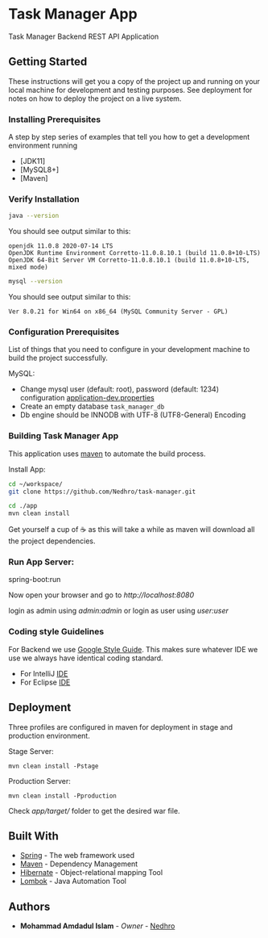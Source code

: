 # Task Manager App
Task Manager Backend REST API Application

## Getting Started

These instructions will get you a copy of the project up and running on your local machine for development and testing purposes. See deployment for notes on how to deploy the project on a live system.

### Installing Prerequisites

A step by step series of examples that tell you how to get a development environment running

* [JDK11]
* [MySQL8+]
* [Maven]

### Verify Installation

```bash
java --version
```
You should see output similar to this:
```
openjdk 11.0.8 2020-07-14 LTS
OpenJDK Runtime Environment Corretto-11.0.8.10.1 (build 11.0.8+10-LTS)
OpenJDK 64-Bit Server VM Corretto-11.0.8.10.1 (build 11.0.8+10-LTS, mixed mode)
```
```bash
mysql --version
```
You should see output similar to this:
```
Ver 8.0.21 for Win64 on x86_64 (MySQL Community Server - GPL)
```

### Configuration Prerequisites

List of things that you need to configure in your development machine to build the project successfully.

MySQL:
* Change mysql user (default: root), password (default: 1234) configuration [application-dev.properties](app/src/main/resources)
* Create an empty database `task_manager_db`
* Db engine should be INNODB with UTF-8 (UTF8-General) Encoding



### Building Task Manager App

This application uses [maven](https://maven.apache.org/) to automate the build process.

Install App:
```bash
cd ~/workspace/
git clone https://github.com/Nedhro/task-manager.git

cd ./app
mvn clean install
```
Get yourself a cup of :coffee: as this will take a while as maven will download all the project dependencies.

### Run App Server:
spring-boot:run 

Now open your browser and go to *http://localhost:8080*

login as admin using *admin:admin* 
or
login as user using *user:user*

### Coding style Guidelines

For Backend we use [Google Style Guide](https://github.com/google/styleguide). This makes sure whatever IDE we use we always have identical coding standard.

* For IntelliJ [IDE](https://github.com/google/styleguide/blob/gh-pages/intellij-java-google-style.xml)
* For Eclipse [IDE](https://github.com/google/styleguide/blob/gh-pages/eclipse-java-google-style.xml)

## Deployment

Three profiles are configured in maven for deployment in stage and production environment.

Stage Server:
```
mvn clean install -Pstage
```
Production Server:
```
mvn clean install -Pproduction
```
Check *app/target/* folder to get the desired war file.

## Built With

* [Spring](https://spring.io/) - The web framework used
* [Maven](https://maven.apache.org/) - Dependency Management
* [Hibernate](http://hibernate.org/) - Object-relational mapping Tool
* [Lombok](https://projectlombok.org/) - Java Automation Tool

## Authors

* **Mohammad Amdadul Islam** - *Owner* - [Nedhro](https://gitlab.com/Nedhro)
